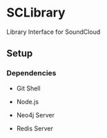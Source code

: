 # SCLibrary
Library Interface for SoundCloud

## Setup

### Dependencies

* Git Shell

* Node.js

* Neo4j Server

* Redis Server

